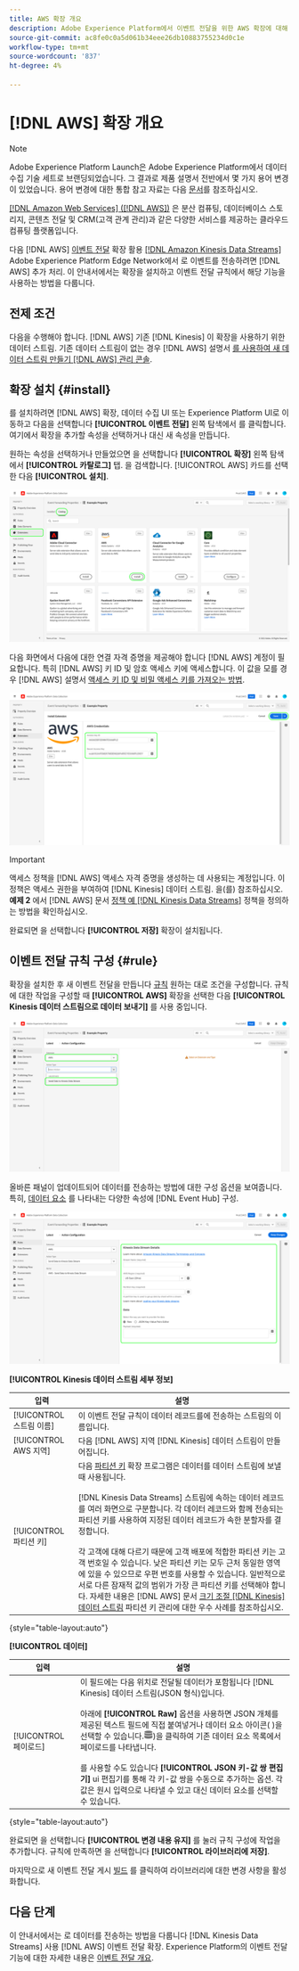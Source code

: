 ```yaml
---
title: AWS 확장 개요
description: Adobe Experience Platform에서 이벤트 전달을 위한 AWS 확장에 대해 알아봅니다.
source-git-commit: ac8fe0c0a5d061b34eee26db10883755234d0c1e
workflow-type: tm+mt
source-wordcount: '837'
ht-degree: 4%

---
```


# [!DNL AWS] 확장 개요

>[!NOTE]
>
>Adobe Experience Platform Launch은 Adobe Experience Platform에서 데이터 수집 기술 세트로 브랜딩되었습니다. 그 결과로 제품 설명서 전반에서 몇 가지 용어 변경이 있었습니다. 용어 변경에 대한 통합 참고 자료는 다음 [문서](../../../term-updates.md)를 참조하십시오.

[[!DNL Amazon Web Services] ([!DNL AWS])](https://aws.amazon.com/) 은 분산 컴퓨팅, 데이터베이스 스토리지, 콘텐츠 전달 및 CRM(고객 관계 관리)과 같은 다양한 서비스를 제공하는 클라우드 컴퓨팅 플랫폼입니다.

다음 [!DNL AWS] [이벤트 전달](../../../ui/event-forwarding/overview.md) 확장 활용 [[!DNL Amazon Kinesis Data Streams]](https://docs.aws.amazon.com/streams/latest/dev/introduction.html) Adobe Experience Platform Edge Network에서 로 이벤트를 전송하려면 [!DNL AWS] 추가 처리. 이 안내서에서는 확장을 설치하고 이벤트 전달 규칙에서 해당 기능을 사용하는 방법을 다룹니다.

## 전제 조건

다음을 수행해야 합니다. [!DNL AWS] 기존 [!DNL Kinesis] 이 확장을 사용하기 위한 데이터 스트림. 기존 데이터 스트림이 없는 경우 [!DNL AWS] 설명서 [를 사용하여 새 데이터 스트림 만들기 [!DNL AWS] 관리 콘솔](https://docs.aws.amazon.com/streams/latest/dev/how-do-i-create-a-stream.html).

## 확장 설치 {#install}

를 설치하려면 [!DNL AWS] 확장, 데이터 수집 UI 또는 Experience Platform UI로 이동하고 다음을 선택합니다 **[!UICONTROL 이벤트 전달]** 왼쪽 탐색에서 를 클릭합니다. 여기에서 확장을 추가할 속성을 선택하거나 대신 새 속성을 만듭니다.

원하는 속성을 선택하거나 만들었으면 을 선택합니다 **[!UICONTROL 확장]** 왼쪽 탐색에서 **[!UICONTROL 카탈로그]** 탭. 을 검색합니다. [!UICONTROL AWS] 카드를 선택한 다음 **[!UICONTROL 설치]**.

![다음 [!UICONTROL 설치] 버튼 선택 중 [!UICONTROL AWS] 확장)을 클릭하여 제품에서 사용할 수 있습니다.](../../../images/extensions/aws/install.png)

다음 화면에서 다음에 대한 연결 자격 증명을 제공해야 합니다 [!DNL AWS] 계정이 필요합니다. 특히 [!DNL AWS] 키 ID 및 암호 액세스 키에 액세스합니다. 이 값을 모를 경우 [!DNL AWS] 설명서 [액세스 키 ID 및 비밀 액세스 키를 가져오는 방법](https://docs.aws.amazon.com/powershell/latest/userguide/pstools-appendix-sign-up.html).

![확장 구성 보기에 추가된 액세스 키 ID 및 암호 액세스 키.](../../../images/extensions/aws/credentials.png)

>[!IMPORTANT]
>
>액세스 정책을 [!DNL AWS] 액세스 자격 증명을 생성하는 데 사용되는 계정입니다. 이 정책은 액세스 권한을 부여하여 [!DNL Kinesis] 데이터 스트림. 을(를) 참조하십시오. **예제 2** 에서 [!DNL AWS] 문서 [정책 예 [!DNL Kinesis Data Streams]](https://docs.aws.amazon.com/streams/latest/dev/controlling-access.html#kinesis-using-iam-examples) 정책을 정의하는 방법을 확인하십시오.

완료되면 을 선택합니다 **[!UICONTROL 저장]** 확장이 설치됩니다.

## 이벤트 전달 규칙 구성 {#rule}

확장을 설치한 후 새 이벤트 전달을 만듭니다 [규칙](../../../ui/managing-resources/rules.md) 원하는 대로 조건을 구성합니다. 규칙에 대한 작업을 구성할 때 **[!UICONTROL AWS]** 확장을 선택한 다음 **[!UICONTROL Kinesis 데이터 스트림으로 데이터 보내기]** 를 사용 중입니다.

![다음 [!UICONTROL Kinesis 데이터 스트림으로 데이터 보내기] 데이터 수집 UI에서 규칙에 대해 선택되는 작업 유형입니다.](../../../images/extensions/aws/select-action-type.png)

올바른 패널이 업데이트되어 데이터를 전송하는 방법에 대한 구성 옵션을 보여줍니다. 특히, [데이터 요소](../../../ui/managing-resources/data-elements.md) 를 나타내는 다양한 속성에 [!DNL Event Hub] 구성.

![에 대한 구성 옵션 [!UICONTROL Kinesis 데이터 스트림으로 데이터 보내기] UI에 표시된 작업 유형입니다.](../../../images/extensions/aws/data-stream-details.png)

**[!UICONTROL Kinesis 데이터 스트림 세부 정보]**

| 입력 | 설명 |
| --- | --- |
| [!UICONTROL 스트림 이름] | 이 이벤트 전달 규칙이 데이터 레코드를에 전송하는 스트림의 이름입니다. |
| [!UICONTROL AWS 지역] | 다음 [!DNL AWS] 지역 [!DNL Kinesis] 데이터 스트림이 만들어집니다. |
| [!UICONTROL 파티션 키] | 다음 [파티션 키](https://docs.aws.amazon.com/streams/latest/dev/key-concepts.html#partition-key) 확장 프로그램은 데이터를 데이터 스트림에 보낼 때 사용됩니다.<br><br>[!DNL Kinesis Data Streams] 스트림에 속하는 데이터 레코드를 여러 화면으로 구분합니다. 각 데이터 레코드와 함께 전송되는 파티션 키를 사용하여 지정된 데이터 레코드가 속한 분할자를 결정합니다.<br><br>각 고객에 대해 다르기 때문에 고객 배포에 적합한 파티션 키는 고객 번호일 수 있습니다. 낮은 파티션 키는 모두 근처 동일한 영역에 있을 수 있으므로 우편 번호를 사용할 수 있습니다. 일반적으로 서로 다른 잠재적 값의 범위가 가장 큰 파티션 키를 선택해야 합니다. 자세한 내용은 [!DNL AWS] 문서 [크기 조절 [!DNL Kinesis] 데이터 스트림](https://aws.amazon.com/blogs/big-data/under-the-hood-scaling-your-kinesis-data-streams/) 파티션 키 관리에 대한 우수 사례를 참조하십시오. |

{style=&quot;table-layout:auto&quot;}

**[!UICONTROL 데이터]**

| 입력 | 설명 |
| --- | --- |
| [!UICONTROL 페이로드] | 이 필드에는 다음 위치로 전달될 데이터가 포함됩니다 [!DNL Kinesis] 데이터 스트림(JSON 형식)입니다.<br><br>아래에 **[!UICONTROL Raw]** 옵션을 사용하면 JSON 개체를 제공된 텍스트 필드에 직접 붙여넣거나 데이터 요소 아이콘( )을 선택할 수 있습니다.![데이터 세트 아이콘](../../../images/extensions/aws/data-element-icon.png))을 클릭하여 기존 데이터 요소 목록에서 페이로드를 나타냅니다.<br><br>를 사용할 수도 있습니다 **[!UICONTROL JSON 키-값 쌍 편집기]** ui 편집기를 통해 각 키-값 쌍을 수동으로 추가하는 옵션. 각 값은 원시 입력으로 나타낼 수 있고 대신 데이터 요소를 선택할 수 있습니다. |

{style=&quot;table-layout:auto&quot;}

완료되면 을 선택합니다 **[!UICONTROL 변경 내용 유지]** 를 눌러 규칙 구성에 작업을 추가합니다. 규칙에 만족하면 을 선택합니다 **[!UICONTROL 라이브러리에 저장]**.

마지막으로 새 이벤트 전달 게시 [빌드](../../../ui/publishing/builds.md) 를 클릭하여 라이브러리에 대한 변경 사항을 활성화합니다.

## 다음 단계

이 안내서에서는 로 데이터를 전송하는 방법을 다룹니다 [!DNL Kinesis Data Streams] 사용 [!DNL AWS] 이벤트 전달 확장. Experience Platform의 이벤트 전달 기능에 대한 자세한 내용은 [이벤트 전달 개요](../../../ui/event-forwarding/overview.md).
